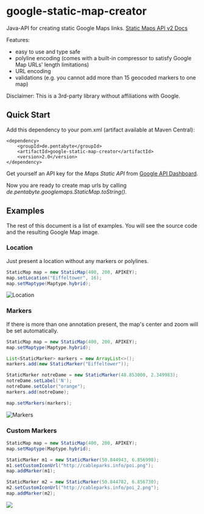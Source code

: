 # google-static-map-creator

Java-API for creating static Google Maps links. [Static Maps API v2 Docs](https://developers.google.com/maps/documentation/maps-static/dev-guide)

Features:
- easy to use and type safe
- polyline encoding (comes with a built-in compressor to satisfy Google Map URLs' length limitations)
- URL encoding
- validations (e.g. you cannot add more than 15 geocoded markers to one map) 

Disclaimer: This is a 3rd-party library without affiliations with Google.

## Quick Start

Add this dependency to your pom.xml (artifact available at Maven Central):

```
<dependency>
	<groupId>de.pentabyte</groupId>
	<artifactId>google-static-map-creator</artifactId>
	<version>2.0</version>
</dependency>
```

Get yourself an API key for the *Maps Static API* from [Google API Dashboard](https://console.cloud.google.com/apis/).

Now you are ready to create map urls by calling _de.pentabyte.googlemaps.StaticMap.toString()_.

## Examples

The rest of this document is a list of examples. You will see the source code and the resulting Google Map image.

### Location

Just present a location without any markers or polylines.

```java
StaticMap map = new StaticMap(400, 200, APIKEY);
map.setLocation("Eiffeltower", 16);
map.setMaptype(Maptype.hybrid);
```
![Location](https://maps.googleapis.com/maps/api/staticmap?size=400x200&center=Eiffeltower&zoom=16&maptype=hybrid&key=AIzaSyDV7nYgIcNdNaoqzt6pk0yxObvp0bUtH9o)

### Markers

If there is more than one annotation present, the map's center and zoom will be set automatically.

```java
StaticMap map = new StaticMap(400, 200, APIKEY);
map.setMaptype(Maptype.hybrid);

List<StaticMarker> markers = new ArrayList<>();
markers.add(new StaticMarker("Eiffeltower"));

StaticMarker notreDame = new StaticMarker(48.853000, 2.349983);
notreDame.setLabel('N');
notreDame.setColor("orange");
markers.add(notreDame);

map.setMarkers(markers);
```
![Markers](https://maps.googleapis.com/maps/api/staticmap?size=400x200&maptype=hybrid&markers=Eiffeltower&markers=color%3Aorange%7Clabel%3AN%7C48.853%2C2.349983&key=AIzaSyDV7nYgIcNdNaoqzt6pk0yxObvp0bUtH9o)

### Custom Markers

```java
StaticMap map = new StaticMap(400, 200, APIKEY);
map.setMaptype(Maptype.hybrid);

StaticMarker m1 = new StaticMarker(50.844943, 6.856998);
m1.setCustomIconUrl("http://cableparks.info/poi.png");
map.addMarker(m1);

StaticMarker m2 = new StaticMarker(50.844782, 6.856730);
m2.setCustomIconUrl("http://cableparks.info/poi_2.png");
map.addMarker(m2);
```
<img src="https://maps.googleapis.com/maps/api/staticmap?size=400x200&maptype=hybrid&markers=icon%3Ahttp%3A%2F%2Fcableparks.info%2Fpoi.png%7Cscale%3A2%7C50.844944%2C6.856998&markers=icon%3Ahttp%3A%2F%2Fcableparks.info%2Fpoi_2.png%7Cscale%3A2%7C50.844784%2C6.85673&key=AIzaSyDV7nYgIcNdNaoqzt6pk0yxObvp0bUtH9o"/>